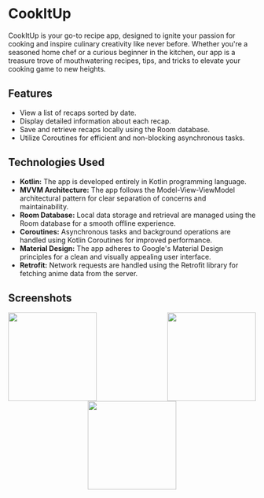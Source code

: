 # CookItUp

CookItUp is your go-to recipe app, designed to ignite your passion for cooking and inspire culinary creativity like
never before. Whether you're a seasoned home chef or a curious beginner in the kitchen, our app is a treasure trove
of mouthwatering recipes, tips, and tricks to elevate your cooking game to new heights.

## Features
- View a list of recaps sorted by date.
- Display detailed information about each recap.
- Save and retrieve recaps locally using the Room database.
- Utilize Coroutines for efficient and non-blocking asynchronous tasks.

## Technologies Used
- **Kotlin:** The app is developed entirely in Kotlin programming language.
- **MVVM Architecture:** The app follows the Model-View-ViewModel architectural pattern for clear separation of concerns and maintainability.
- **Room Database:** Local data storage and retrieval are managed using the Room database for a smooth offline experience.
- **Coroutines:** Asynchronous tasks and background operations are handled using Kotlin Coroutines for improved performance.
- **Material Design:** The app adheres to Google's Material Design principles for a clean and visually appealing user interface.
- **Retrofit:** Network requests are handled using the Retrofit library for fetching anime data from the server.

## Screenshots
<img align="left" src = "https://github.com/saurabhm13/CookItUp/assets/98728292/3b9632d4-6291-40a2-8dab-eed6d9697b80" width="180">
<img align="right" src = "https://github.com/saurabhm13/CookItUp/assets/98728292/52092073-abd3-4f2a-8696-b4bdb65b00e0" width="180">
<p align="center">
  <img src = "https://github.com/saurabhm13/CookItUp/assets/98728292/ac2949ce-72b4-4eb6-ae9c-a184df921cab" width="180">
</p>

